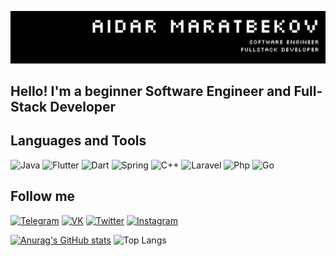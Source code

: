 ![Header](https://github.com/maratbekovaidar/maratbekovaidar/blob/main/assets/images/header.png)

## Hello! I'm a beginner Software Engineer and Full-Stack Developer
## Languages and Tools
![Java](https://img.shields.io/badge/Java-090909?style=for-the-badge&logo=java&logoColor=yellow)
![Flutter](https://img.shields.io/badge/Flutter-090909?style=for-the-badge&logo=flutter&logoColor=blue)
![Dart](https://img.shields.io/badge/Dart-090909?style=for-the-badge&logo=Dart&logoColor=purple)
![Spring](https://img.shields.io/badge/Spring-090909?style=for-the-badge&logo=Spring&logoColor=green)
![C++](https://img.shields.io/badge/C++-090909?style=for-the-badge&logo=Cplusplus&logoColor=green)
![Laravel](https://img.shields.io/badge/Laravel-090909?style=for-the-badge&logo=Laravel&logoColor=red)
![Php](https://img.shields.io/badge/Php-090909?style=for-the-badge&logo=Php&logoColor=blue)
![Go](https://img.shields.io/badge/Go-090909?style=for-the-badge&logo=Go&logoColor=blue)
## Follow me 
[![Telegram](https://img.shields.io/badge/Telegram-090909?style=for-the-badge&logo=Telegram&logoColor=red)](https://t.me/maratbekovaidar)
[![VK](https://img.shields.io/badge/Vkontakte-090909?style=for-the-badge&logo=VK&logoColor=blue)](https://vk.com/maratbekovaidar)
[![Twitter](https://img.shields.io/badge/Twitter-090909?style=for-the-badge&logo=Twitter&logoColor=blue)](https://twitter.com/maratbekovaidar)
[![Instagram](https://img.shields.io/badge/Instagram-090909?style=for-the-badge&logo=Instagram&logoColor=ogrange)](https://www.instagram.com/maratbekovaidar/)

[![Anurag's GitHub stats](https://github-readme-stats.vercel.app/api?username=maratbekovaidar&show_icons=true&theme=dark)](https://github.com/anuraghazra/github-readme-stats)
![Top Langs](https://github-readme-stats.vercel.app/api/top-langs/?username=maratbekovaidar&layout=compact)
